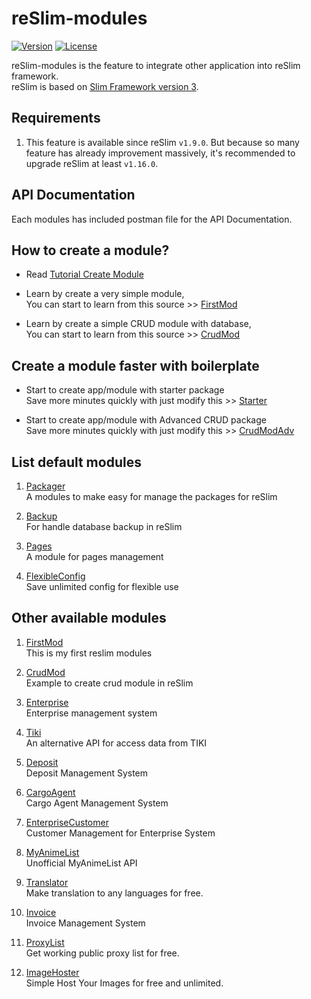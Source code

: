 reSlim-modules
=======
[![Version](https://img.shields.io/badge/reSlim-1.9.0-green.svg)](https://github.com/aalfiann/reSlim)
[![License](https://img.shields.io/badge/license-MIT-blue.svg)](https://github.com/aalfiann/reSlim/blob/master/license.md)

reSlim-modules is the feature to integrate other application into reSlim framework.  
reSlim is based on [Slim Framework version 3](http://www.slimframework.com/).  

Requirements
---------------

1. This feature is available since reSlim `v1.9.0`. But because so many feature has already improvement massively, it's recommended to upgrade reSlim at least `v1.16.0`.

API Documentation
---
Each modules has included postman file for the API Documentation.


How to create a module?
-----------------

* Read [Tutorial Create Module](https://github.com/aalfiann/reSlim/wiki/Tutorial-Create-Module)

* Learn by create a very simple module,  
    You can start to learn from this source >> [FirstMod](https://github.com/aalfiann/reSlim-modules-first_mod)

* Learn by create a simple CRUD module with database,  
    You can start to learn from this source >> [CrudMod](https://github.com/aalfiann/reSlim-modules-crud_mod)


Create a module faster with boilerplate
-----------------

* Start to create app/module with starter package  
    Save more minutes quickly with just modify this >> [Starter](https://github.com/aalfiann/reSlim-modules-starter)

* Start to create app/module with Advanced CRUD package  
    Save more minutes quickly with just modify this >> [CrudModAdv](https://github.com/aalfiann/reslim-modules-crud_mod_adv)


List default modules
-----------------
1. [Packager](https://github.com/aalfiann/reslim-modules-packager)  
    A modules to make easy for manage the packages for reSlim

2. [Backup](https://github.com/aalfiann/reslim-modules-backup)  
    For handle database backup in reSlim

3. [Pages](https://github.com/aalfiann/reslim-modules-pages)  
    A module for pages management

4. [FlexibleConfig](https://github.com/aalfiann/reslim-modules-flexibleconfig)  
    Save unlimited config for flexible use


Other available modules
-----------------
1. [FirstMod](https://github.com/aalfiann/reslim-modules-first_mod)  
    This is my first reslim modules

2. [CrudMod](https://github.com/aalfiann/reslim-modules-crud_mod)  
    Example to create crud module in reSlim

3. [Enterprise](https://github.com/aalfiann/reslim-modules-enterprise)  
    Enterprise management system

4. [Tiki](https://github.com/aalfiann/reslim-modules-tiki)  
    An alternative API for access data from TIKI

5. [Deposit](https://github.com/aalfiann/reslim-modules-deposit)  
    Deposit Management System

6. [CargoAgent](https://github.com/aalfiann/reslim-modules-cargoagent)  
    Cargo Agent Management System

7. [EnterpriseCustomer](https://github.com/aalfiann/reslim-modules-enterprise_customer)  
    Customer Management for Enterprise System

8. [MyAnimeList](https://github.com/aalfiann/reslim-modules-myanimelist)  
    Unofficial MyAnimeList API

9. [Translator](https://github.com/aalfiann/reslim-modules-translator)  
    Make translation to any languages for free.

10. [Invoice](https://github.com/aalfiann/reslim-modules-invoice)  
    Invoice Management System

11. [ProxyList](https://github.com/aalfiann/reslim-modules-proxylist)  
    Get working public proxy list for free.

12. [ImageHoster](https://github.com/aalfiann/reslim-modules-imagehoster)  
    Simple Host Your Images for free and unlimited.